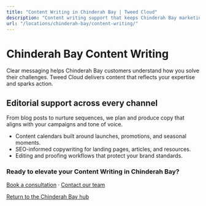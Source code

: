 ```yaml
---
title: "Content Writing in Chinderah Bay | Tweed Cloud"
description: "Content writing support that keeps Chinderah Bay marketing channels fresh."
url: "/locations/chinderah-bay/content-writing/"
---
```


# Chinderah Bay Content Writing

Clear messaging helps Chinderah Bay customers understand how you solve their challenges. Tweed Cloud delivers content that reflects your expertise and sparks action.

## Editorial support across every channel

From blog posts to nurture sequences, we plan and produce copy that aligns with your campaigns and tone of voice.

- Content calendars built around launches, promotions, and seasonal moments.
- SEO-informed copywriting for landing pages, articles, and resources.
- Editing and proofing workflows that protect your brand standards.

### Ready to elevate your Content Writing in Chinderah Bay?

[Book a consultation](/consultation/) · [Contact our team](/contact/)

[Return to the Chinderah Bay hub](/locations/chinderah-bay/)
